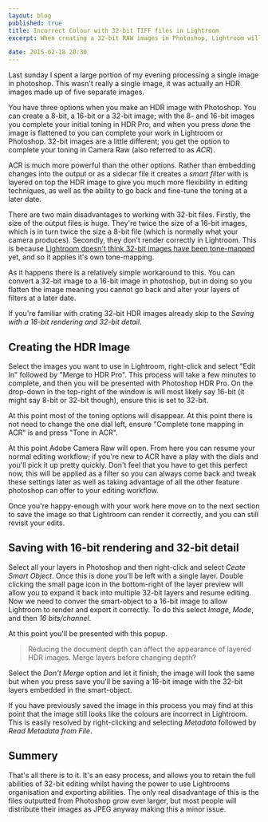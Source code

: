 ```yaml
---
layout: blog
published: true
title: Incorrect Colour with 32-bit TIFF files in Lightroom
excerpt: When creating a 32-bit RAW images in Photoshop, Lightroom will render the image with incorrect colour. This can be solved through the use of Photoshop Smart Objects.

date: 2015-02-18 20:30
---
```


Last sunday I spent a large portion of my evening processing a single image in photoshop. This wasn't really a single image, it was actually an HDR images made up of five separate images.

You have three options when you make an HDR image with Photoshop. You can create a 8-bit, a 16-bit or a 32-bit image; with the 8- and 16-bit images you complete your initial toning in HDR Pro, and when you press *done* the image is flattened to you can complete your work in Lightroom or Photoshop. 32-bit images are a little different; you get the option to complete your toning in Camera Raw (also referred to as *ACR*).

ACR is much more powerful than the other options. Rather than embedding changes into the output or as a sidecar file it creates a *smart filter* with is layered on top the HDR image to give you much more flexibility in editing techniques, as well as the ability to go back and fine-tune the toning at a later date.

There are two main disadvantages to working with 32-bit files. Firstly, the size of the output files is huge. They're twice the size of a 16-bit images, which is in turn twice the size a 8-bit file (which is normally what your camera produces). Secondly, they don't render correctly in Lightroom. This is because [Lightroom doesn't think 32-bit images have been tone-mapped](http://feedback.photoshop.com/photoshop_family/topics/lightroom_preview_of_hdr_tonemapped_image_doesnt_match_what_is_shown_in_photoshop_acr#reply_13709665) yet, and so it applies it's own tone-mapping.

As it happens there is a relatively simple workaround to this. You can convert a 32-bit image to a 16-bit image in photoshop, but in doing so you flatten the image meaning you cannot go back and alter your layers of filters at a later date.

If you're familiar with crating 32-bit HDR images already skip to the *Saving with a 16-bit rendering and 32-bit detail*.

## Creating the HDR Image

Select the images you want to use in Lightroom, right-click and select "Edit In" followed by "Merge to HDR Pro". This process will take a few minutes to complete, and then you will be presented with Photoshop HDR Pro. On the drop-down in the top-right of the window is will most likely say 16-bit (it might say 8-bit or 32-bit though), ensure this is set to 32-bit.

At this point most of the toning options will disappear. At this point there is not need to change the one dial left, ensure "Complete tone mapping in ACR" is and press "Tone in ACR".

At this point Adobe Camera Raw will open. From here you can resume your normal editing workflow; if you're new to ACR have a play with the dials and you'll pick it up pretty quickly. Don't feel that you have to get this perfect now, this will be applied as a filter so you can always come back and tweak these settings later as well as taking advantage of all the other feature photoshop can offer to your editing workflow.

Once you're happy-enough with your work here move on to the next section to save the image so that Lightroom can render it correctly, and you can still revisit your edits.

## Saving with 16-bit rendering and 32-bit detail

Select all your layers in Photoshop and then right-click and select *Ceate Smart Object*. Once this is done you'll be left with a single layer. Double clicking the small page icon in the bottom-right of the layer preview will allow you to expand it back into multiple 32-bit layers and resume editing. Now we need to conver the smart-object to a 16-bit image to allow Lightroom to render and export it correctly. To do this select *Image*, *Mode*, and then *16 bits/channel*.

At this point you'll be presented with this popup.

> Reducing the document depth can affect the appearance of layered HDR images.  Merge layers before changing depth?

Select the *Don't Merge* option and let it finish, the image will look the same but when you press save you'll be saving a 16-bit image with the 32-bit layers embedded in the smart-object.

If you have previously saved the image in this process you may find at this point that the image still looks like the colours are incorrect in Lightroom. This is easily resolved by right-clicking and selecting *Metadata* followed by *Read Metadata from File*.

## Summery

That's all there is to it. It's an easy process, and allows you to retain the full abilities of 32-bit editing whilst having the power to use Lightrooms organisation and exporting abilities. The only real disadvantage of this is the files outputted from Photoshop grow ever larger, but most people will distribute their images as JPEG anyway making this a minor issue.
